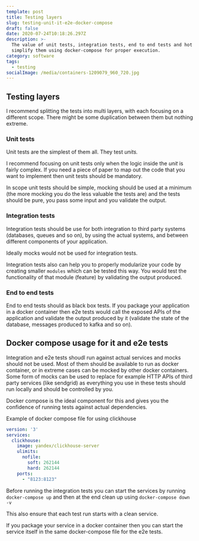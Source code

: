 ```yaml
---
template: post
title: Testing layers
slug: testing-unit-it-e2e-docker-compose
draft: false
date: 2020-07-24T10:18:26.297Z
description: >-
  The value of unit tests, integration tests, end to end tests and hot to
  simplify them using docker-compose for proper execution.
category: software
tags:
  - testing
socialImage: /media/containers-1209079_960_720.jpg
---
```

## Testing layers

I recommend splitting the tests into multi layers, with each focusing on a different scope. There might be some duplication between them but nothing extreme.

### Unit tests

Unit tests are the simplest of them all. They test *units.*

I recommend focusing on unit tests only when the logic inside the *unit* is fairly complex. If you need a piece of paper to map out the code that you want to implement then unit tests should be mandatory.

In scope unit tests should be simple, mocking should be used at a minimum (the more mocking you do the less valuable the tests are) and the tests should be pure, you pass some input and you validate the output.

### Integration tests

Integration tests should be use for both integration to third party systems (databases, queues and so on), by using the actual systems, and between different components of your application.

Ideally mocks would not be used for integration tests.

Integration tests also can help you to properly modularize your code by creating smaller `modules` which can be tested this way. You would test the functionality of that module (feature) by validating the output produced.

### End to end tests

End to end tests should as black box tests. If you package your application in a docker container then e2e tests would call the exposed APIs of the application and validate the output produced by it (validate the state of the database, messages produced to kafka and so on).

## Docker compose usage for it and e2e tests

Integration and e2e tests shoudl run against actual services and mocks should not be used. Most of them should be available to run as docker container, or in extreme cases can be mocked by other docker containers. Some form of mocks can be used to replace for example HTTP APIs of third party services (like sendgrid) as everything you use in these tests should run locally and should be controlled by you.

Docker compose is the ideal component for this and gives you the confidence of running tests against actual dependencies.

Example of docker compose file for using clickhouse

```yaml
version: '3'
services:
  clickhouse:
    image: yandex/clickhouse-server
    ulimits:
      nofile:
        soft: 262144
        hard: 262144
    ports:
      - "8123:8123"
```

Before running the integration tests you can start the services by running  `docker-compose up` and then at the end clean up using `docker-compose down -v`

This also ensure that each test run starts with a clean service.

If you package your service in a docker container then you can start the service itself in the same docker-compose file for the e2e tests.
